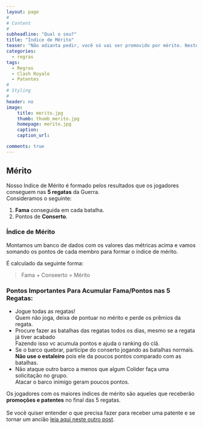 ```yaml
---
layout: page
#
# Content
#
subheadline: "Qual o seu?"
title: "Índice de Mérito"
teaser: "Não adianta pedir, você só vai ser promovido por mérito. Neste post vamos explicar como funcionam as avaliações dos jogadores dentro do Pr0Gamers. Você precisa entender nosso índice de mérito!"
categories:
  - regras
tags:
  - Regras
  - Clash Royale
  - Patentes
#
# Styling
#
header: no
image:
    title: merito.jpg
    thumb: thumb_merito.jpg
    homepage: merito.jpg
    caption: 
    caption_url: 

comments: true    
---
```


## Mérito

Nosso Indice de Mérito é formado pelos resultados que os jogadores conseguem nas <strong>5 regatas</strong> da Guerra.<br>
Consideramos o seguinte:
<ol> 
  <li> <strong>Fama</strong> conseguida em cada batalha.</li>
  <li> Pontos de <strong>Conserto</strong>.</li>
</ol> 


### Índice de Mérito
Montamos um banco de dados com os valores das métricas acima e vamos somando os pontos de cada membro para formar o índice de mérito. 

É calculado da seguinte forma: <br>

> <span class="teaser">      Fama + Conseerto = Mérito</span>

### Pontos Importantes Para Acumular Fama/Pontos nas 5 Regatas:

<ul>
  <li>Jogue todas as regatas!</li> Quem não joga, deixa de pontuar no mérito e perde os prêmios da regata.
  <li>Procure fazer as batalhas das regatas todos os dias, mesmo se a regata já tiver acabado</li> Fazendo isso vc acumula pontos e ajuda o ranking do clã.
  <li>Se o barco quebrar, participe do conserto jogando as batalhas normais.<strong></li> Não use o estaleiro</strong> pois ele da poucos pontos comparado com as batalhas.
  <li>Não ataque outro barco a menos que algum Colider faça uma solicitação no grupo.</li>Atacar o barco inimigo geram poucos pontos.
</ul>

Os jogadores com os maiores índices de mérito são aqueles que receberão <strong>promoções e patentes</strong> no final das 5 regatas. <br><br>
Se você quiser entender o que precisa fazer para receber uma patente e se tornar um ancião <a href="{{ site.url }}{{ site.baseurl }}/regras/como_ser_anciao" target="_blank">leia aqui neste outro post</a>.
